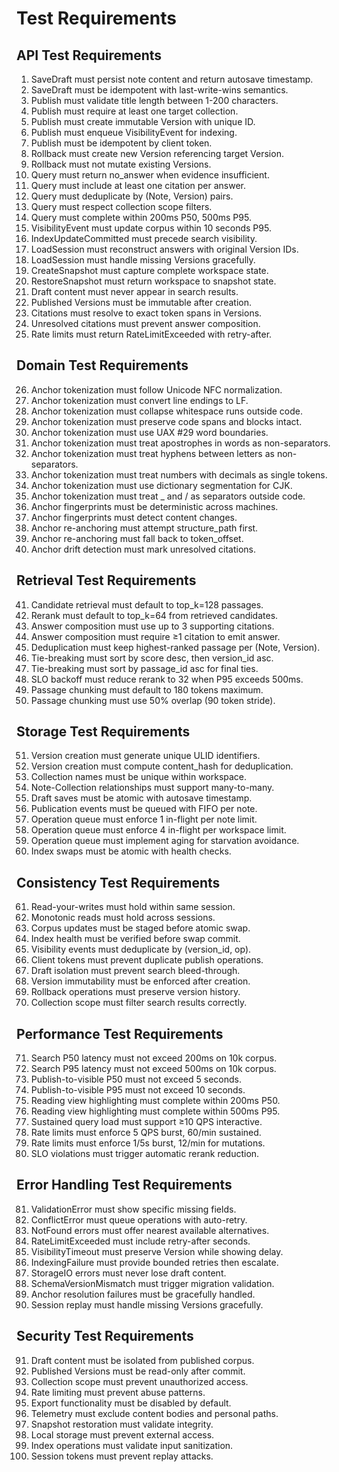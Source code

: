 # Test Requirements

## API Test Requirements

1) SaveDraft must persist note content and return autosave timestamp.
2) SaveDraft must be idempotent with last-write-wins semantics.
3) Publish must validate title length between 1-200 characters.
4) Publish must require at least one target collection.
5) Publish must create immutable Version with unique ID.
6) Publish must enqueue VisibilityEvent for indexing.
7) Publish must be idempotent by client token.
8) Rollback must create new Version referencing target Version.
9) Rollback must not mutate existing Versions.
10) Query must return no_answer when evidence insufficient.
11) Query must include at least one citation per answer.
12) Query must deduplicate by (Note, Version) pairs.
13) Query must respect collection scope filters.
14) Query must complete within 200ms P50, 500ms P95.
15) VisibilityEvent must update corpus within 10 seconds P95.
16) IndexUpdateCommitted must precede search visibility.
17) LoadSession must reconstruct answers with original Version IDs.
18) LoadSession must handle missing Versions gracefully.
19) CreateSnapshot must capture complete workspace state.
20) RestoreSnapshot must return workspace to snapshot state.
21) Draft content must never appear in search results.
22) Published Versions must be immutable after creation.
23) Citations must resolve to exact token spans in Versions.
24) Unresolved citations must prevent answer composition.
25) Rate limits must return RateLimitExceeded with retry-after.

## Domain Test Requirements

26) Anchor tokenization must follow Unicode NFC normalization.
27) Anchor tokenization must convert line endings to LF.
28) Anchor tokenization must collapse whitespace runs outside code.
29) Anchor tokenization must preserve code spans and blocks intact.
30) Anchor tokenization must use UAX #29 word boundaries.
31) Anchor tokenization must treat apostrophes in words as non-separators.
32) Anchor tokenization must treat hyphens between letters as non-separators.
33) Anchor tokenization must treat numbers with decimals as single tokens.
34) Anchor tokenization must use dictionary segmentation for CJK.
35) Anchor tokenization must treat _ and / as separators outside code.
36) Anchor fingerprints must be deterministic across machines.
37) Anchor fingerprints must detect content changes.
38) Anchor re-anchoring must attempt structure_path first.
39) Anchor re-anchoring must fall back to token_offset.
40) Anchor drift detection must mark unresolved citations.

## Retrieval Test Requirements

41) Candidate retrieval must default to top_k=128 passages.
42) Rerank must default to top_k=64 from retrieved candidates.
43) Answer composition must use up to 3 supporting citations.
44) Answer composition must require ≥1 citation to emit answer.
45) Deduplication must keep highest-ranked passage per (Note, Version).
46) Tie-breaking must sort by score desc, then version_id asc.
47) Tie-breaking must sort by passage_id asc for final ties.
48) SLO backoff must reduce rerank to 32 when P95 exceeds 500ms.
49) Passage chunking must default to 180 tokens maximum.
50) Passage chunking must use 50% overlap (90 token stride).

## Storage Test Requirements

51) Version creation must generate unique ULID identifiers.
52) Version creation must compute content_hash for deduplication.
53) Collection names must be unique within workspace.
54) Note-Collection relationships must support many-to-many.
55) Draft saves must be atomic with autosave timestamp.
56) Publication events must be queued with FIFO per note.
57) Operation queue must enforce 1 in-flight per note limit.
58) Operation queue must enforce 4 in-flight per workspace limit.
59) Operation queue must implement aging for starvation avoidance.
60) Index swaps must be atomic with health checks.

## Consistency Test Requirements

61) Read-your-writes must hold within same session.
62) Monotonic reads must hold across sessions.
63) Corpus updates must be staged before atomic swap.
64) Index health must be verified before swap commit.
65) Visibility events must deduplicate by (version_id, op).
66) Client tokens must prevent duplicate publish operations.
67) Draft isolation must prevent search bleed-through.
68) Version immutability must be enforced after creation.
69) Rollback operations must preserve version history.
70) Collection scope must filter search results correctly.

## Performance Test Requirements

71) Search P50 latency must not exceed 200ms on 10k corpus.
72) Search P95 latency must not exceed 500ms on 10k corpus.
73) Publish-to-visible P50 must not exceed 5 seconds.
74) Publish-to-visible P95 must not exceed 10 seconds.
75) Reading view highlighting must complete within 200ms P50.
76) Reading view highlighting must complete within 500ms P95.
77) Sustained query load must support ≥10 QPS interactive.
78) Rate limits must enforce 5 QPS burst, 60/min sustained.
79) Rate limits must enforce 1/5s burst, 12/min for mutations.
80) SLO violations must trigger automatic rerank reduction.

## Error Handling Test Requirements

81) ValidationError must show specific missing fields.
82) ConflictError must queue operations with auto-retry.
83) NotFound errors must offer nearest available alternatives.
84) RateLimitExceeded must include retry-after seconds.
85) VisibilityTimeout must preserve Version while showing delay.
86) IndexingFailure must provide bounded retries then escalate.
87) StorageIO errors must never lose draft content.
88) SchemaVersionMismatch must trigger migration validation.
89) Anchor resolution failures must be gracefully handled.
90) Session replay must handle missing Versions gracefully.

## Security Test Requirements

91) Draft content must be isolated from published corpus.
92) Published Versions must be read-only after commit.
93) Collection scope must prevent unauthorized access.
94) Rate limiting must prevent abuse patterns.
95) Export functionality must be disabled by default.
96) Telemetry must exclude content bodies and personal paths.
97) Snapshot restoration must validate integrity.
98) Local storage must prevent external access.
99) Index operations must validate input sanitization.
100) Session tokens must prevent replay attacks.
